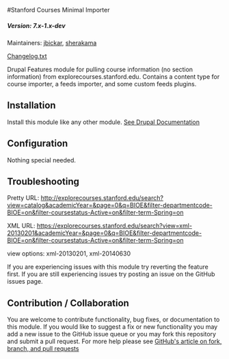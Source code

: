 #Stanford Courses Minimal Importer
##### Version: 7.x-1.x-dev

Maintainers: [jbickar](https://github.com/jbickar), [sherakama](https://github.com/sherakama)

[Changelog.txt](CHANGELOG.txt)

Drupal Features module for pulling course information (no section information) from explorecourses.stanford.edu. Contains a content type for course importer, a feeds importer, and some custom feeds plugins.




Installation
---

Install this module like any other module. [See Drupal Documentation](https://drupal.org/documentation/install/modules-themes/modules-7)

Configuration
---

Nothing special needed.

Troubleshooting
---

Pretty URL:
http://explorecourses.stanford.edu/search?view=catalog&academicYear=&page=0&q=BIOE&filter-departmentcode-BIOE=on&filter-coursestatus-Active=on&filter-term-Spring=on

XML URL:
https://explorecourses.stanford.edu/search?view=xml-20130201&academicYear=&page=0&q=BIOE&filter-departmentcode-BIOE=on&filter-coursestatus-Active=on&filter-term-Spring=on

view options: xml-20130201, xml-20140630

If you are experiencing issues with this module try reverting the feature first. If you are still experiencing issues try posting an issue on the GitHub issues page.

Contribution / Collaboration
---

You are welcome to contribute functionality, bug fixes, or documentation to this module. If you would like to suggest a fix or new functionality you may add a new issue to the GitHub issue queue or you may fork this repository and submit a pull request. For more help please see [GitHub's article on fork, branch, and pull requests](https://help.github.com/articles/using-pull-requests)

